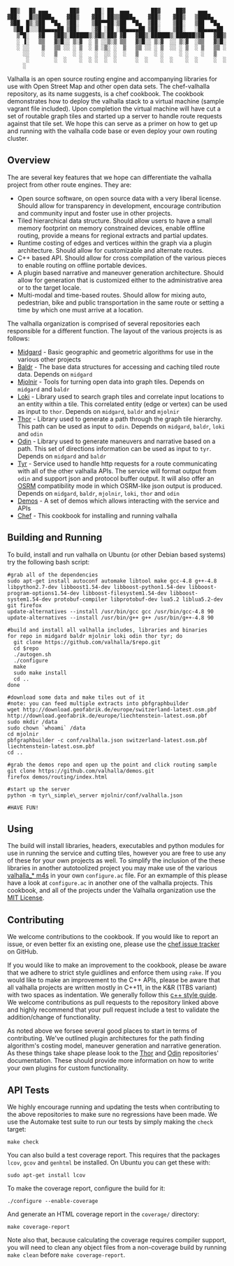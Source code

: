      ██▒   █▓ ▄▄▄       ██▓     ██░ ██  ▄▄▄       ██▓     ██▓    ▄▄▄      
    ▓██░   █▒▒████▄    ▓██▒    ▓██░ ██▒▒████▄    ▓██▒    ▓██▒   ▒████▄    
     ▓██  █▒░▒██  ▀█▄  ▒██░    ▒██▀▀██░▒██  ▀█▄  ▒██░    ▒██░   ▒██  ▀█▄  
      ▒██ █░░░██▄▄▄▄██ ▒██░    ░▓█ ░██ ░██▄▄▄▄██ ▒██░    ▒██░   ░██▄▄▄▄██ 
       ▒▀█░   ▓█   ▓██▒░██████▒░▓█▒░██▓ ▓█   ▓██▒░██████▒░██████▒▓█   ▓██▒
       ░ ▐░   ▒▒   ▓▒█░░ ▒░▓  ░ ▒ ░░▒░▒ ▒▒   ▓▒█░░ ▒░▓  ░░ ▒░▓  ░▒▒   ▓▒█░
       ░ ░░    ▒   ▒▒ ░░ ░ ▒  ░ ▒ ░▒░ ░  ▒   ▒▒ ░░ ░ ▒  ░░ ░ ▒  ░ ▒   ▒▒ ░
         ░░    ░   ▒     ░ ░    ░  ░░ ░  ░   ▒     ░ ░     ░ ░    ░   ▒   
          ░        ░  ░    ░  ░ ░  ░  ░      ░  ░    ░  ░    ░  ░     ░  ░
         ░                                                                    

Valhalla is an open source routing engine and accompanying libraries for use with Open Street Map and other open data sets. The chef-valhalla repository, as its name suggests, is a chef cookbook. The cookbook demonstrates how to deploy the valhalla stack to a virtual machine (sample vagrant file included). Upon completion the virtual machine will have cut a set of routable graph tiles and started up a server to handle route requests against that tile set. We hope this can serve as a primer on how to get up and running with the valhalla code base or even deploy your own routing cluster.

Overview
--------

The are several key features that we hope can differentiate the valhalla project from other route engines. They are:

- Open source software, on open source data with a very liberal license. Should allow for transparency in development, encourage contribution and community input and foster use in other projects.
- Tiled hierarchical data structure. Should allow users to have a small memory footprint on memory constrained devices, enable offline routing, provide a means for regional extracts and partial updates.
- Runtime costing of edges and vertices within the graph via a plugin architecture. Should allow for customizable and alternate routes.
- C++ based API. Should allow for cross compilation of the various pieces to enable routing on offline portable devices.
- A plugin based narrative and maneuver generation architecture. Should allow for generation that is customized either to the administrative area or to the target locale.
- Multi-modal and time-based routes. Should allow for mixing auto, pedestrian, bike and public transportation in the same route or setting a time by which one must arrive at a location.

The valhalla organization is comprised of several repositories each responsible for a different function. The layout of the various projects is as follows:

- [Midgard](https//github.com/valhalla/midgard) - Basic geographic and geometric algorithms for use in the various other projects
- [Baldr](https//github.com/valhalla/baldr) - The base data structures for accessing and caching tiled route data. Depends on `midgard`
- [Mjolnir](https//github.com/valhalla/mjolnir) - Tools for turning open data into graph tiles. Depends on `midgard` and `baldr`
- [Loki](https//github.com/valhalla/loki) - Library used to search graph tiles and correlate input locations to an entity within a tile. This correlated entity (edge or vertex) can be used as input to `thor`. Depends on `midgard`, `baldr` and `mjolnir`
- [Thor](https//github.com/valhalla/thor) - Library used to generate a path through the graph tile hierarchy. This path can be used as input to `odin`. Depends on `midgard`, `baldr`, `loki` and `odin`
- [Odin](https//github.com/valhalla/odin) - Library used to generate maneuvers and narrative based on a path. This set of directions information can be used as input to `tyr`. Depends on `midgard` and `baldr`
- [Tyr](https//github.com/valhalla/tyr) - Service used to handle http requests for a route communicating with all of the other valhalla APIs. The service will format output from `odin` and support json and protocol buffer output. It will also offer an [OSRM](http://project-osrm.org) compatibility mode in which OSRM-like json output is produced. Depends on `midgard`, `baldr`, `mjolnir`, `loki`, `thor` and `odin`
- [Demos](https//github.com/valhalla/demos) - A set of demos which allows interacting with the service and APIs
- [Chef](https//github.com/valhalla/chef) - This cookbook for installing and running valhalla

Building and Running
--------------------

To build, install and run valhalla on Ubuntu (or other Debian based systems) try the following bash script:

    #grab all of the dependencies
    sudo apt-get install autoconf automake libtool make gcc-4.8 g++-4.8 libpython2.7-dev libboost1.54-dev libboost-python1.54-dev libboost-program-options1.54-dev libboost-filesystem1.54-dev libboost-system1.54-dev protobuf-compiler libprotobuf-dev lua5.2 liblua5.2-dev git firefox
    update-alternatives --install /usr/bin/gcc gcc /usr/bin/gcc-4.8 90
    update-alternatives --install /usr/bin/g++ g++ /usr/bin/g++-4.8 90

    #build and install all valhalla includes, libraries and binaries
    for repo in midgard baldr mjolnir loki odin thor tyr; do
      git clone https://github.com/valhalla/$repo.git
      cd $repo
      ./autogen.sh
      ./configure
      make
      sudo make install
      cd ..
    done

    #download some data and make tiles out of it
    #note: you can feed multiple extracts into pbfgraphbuilder
    wget http://download.geofabrik.de/europe/switzerland-latest.osm.pbf http://download.geofabrik.de/europe/liechtenstein-latest.osm.pbf
    sudo mkdir /data
    sudo chown `whoami` /data
    cd mjolnir
    pbfgraphbuilder -c conf/valhalla.json switzerland-latest.osm.pbf liechtenstein-latest.osm.pbf
    cd ..

    #grab the demos repo and open up the point and click routing sample
    git clone https://github.com/valhalla/demos.git
    firefox demos/routing/index.html

    #start up the server
    python -m tyr\_simple\_server mjolnir/conf/valhalla.json

    #HAVE FUN!

Using
-----

The build will install libraries, headers, executables and python modules for use in running the service and cutting tiles, however you are free to use any of these for your own projects as well. To simplify the inclusion of the these libraries in another autotoolized project you may make use of the various [valhalla_* m4s](m4/) in your own `configure.ac` file. For an exmample of this please have a look at `configure.ac` in another one of the valhalla projects. This cookbook, and all of the projects under the Valhalla organization use the [MIT License](LICENSE.).

Contributing
------------

We welcome contributions to the cookbook. If you would like to report an issue, or even better fix an existing one, please use the [chef issue tracker](https://github.com/valhalla/chef-valhalla/issues) on GitHub.

If you would like to make an improvement to the cookbook, please be aware that we adhere to strict style guidlines and enforce them using `rake`. If you would like to make an improvement to the C++ APIs, please be aware that all valhalla projects are written mostly in C++11, in the K&R (1TBS variant) with two spaces as indentation. We generally follow this [c++ style guide](http://google-styleguide.googlecode.com/svn/trunk/cppguide.html). We welcome contributions as pull requests to the repository linked above and highly recommend that your pull request include a test to validate the addition/change of functionality.

As noted above we forsee several good places to start in terms of contributing. We've outlined plugin architectures for the path finding algorithm's costing model, maneuver generation and narrative generation. As these things take shape please look to the [Thor](https//github.com/valhalla/thor) and [Odin](https//github.com/valhalla/odin) repositories' documentation. These should provide more information on how to write your own plugins for custom functionality.

API Tests
---------

We highly encourage running and updating the tests when contributing to the above repositories to make sure no regressions have been made. We use the Automake test suite to run our tests by simply making the `check` target:

    make check

You can also build a test coverage report. This requires that the packages `lcov`, `gcov` and `genhtml` be installed. On Ubuntu you can get these with:

    sudo apt-get install lcov

To make the coverage report, configure the build for it:

    ./configure --enable-coverage

And generate an HTML coverage report in the `coverage/` directory:

    make coverage-report

Note also that, because calculating the coverage requires compiler support, you will need to clean any object files from a non-coverage build by running `make clean` before `make coverage-report`.
